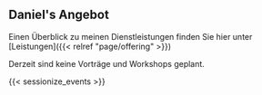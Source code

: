 ## Daniel's Angebot

Einen Überblick zu meinen Dienstleistungen finden Sie hier unter [Leistungen]({{< relref "page/offering" >}})

Derzeit sind keine Vorträge und Workshops geplant.

{{< sessionize_events >}}
